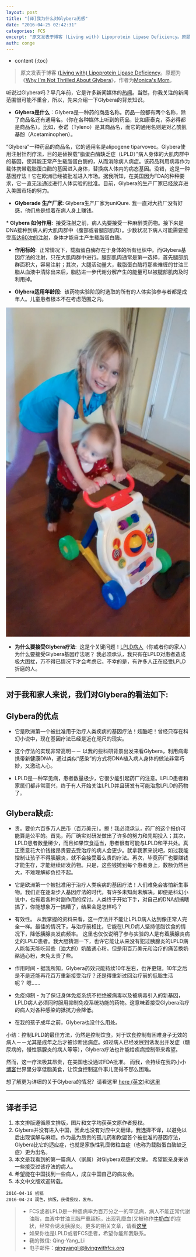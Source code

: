 ```yaml
---
layout: post
title: "[译]我为什么对Glybera无感"
date: "2016-04-25 02:42:31"
categories: FCS
excerpt: "原文发表于博客 (Living with) Lipoprotein Lipase Deficiency。原题为《Why I'm Not Thri..."
auth: conge
---
```

* content
{:toc}

> 原文发表于博客 [(Living with) Lipoprotein Lipase Deficiency](http://lpldeficiency.blogspot.com/)。原题为《[Why I'm Not Thrilled About Glybera](http://lpldeficiency.blogspot.com/2016/04/why-im-not-thrilled-about-glybera.html)》，作者为[Monica's Mom](https://www.blogger.com/profile/15455559559720813955)。

听说过Glybera吗？早几年前，它是许多新闻媒体的[热闻](http://news.bioon.com/tags/Glybera/)。当然，你我关注的新闻范围很可能不重合，所以，先来介绍一下Glybera的背景知识。

* __Glybera是什么__：Glybera是一种药的商品名称。药品一般都有两个名称，除了商品名还有通用名。（你在各种媒体上听到的药品，比如康泰克，芬必得都是商品名）。比如，泰诺（Tyleno）是其商品名，而它的通用名则是对乙酰氨基酚（Acetaminophen）。

“Glybera”一种药品的商品名，它的通用名是alipogene tiparvovec。Glybera使用注射针剂疗法，目的是替换载“脂蛋白酶缺乏症（LPLD）”病人身体的大肌肉群中的基因，使其能正常产生载脂蛋白酶的，从而消除病人病症。该药品利用病毒作为载体携带载脂蛋白酶的基因进入身体，替换病人体内的病态基因。没错，这是一种基因疗法！它在欧洲已经被批准进入市场。据我所知，在美国因为FDA的种种要求，它一直无法通过进行人体实验的批准。目前，Glybera的生产厂家已经放弃进入美国市场的努力。

* __Glyberade 生产厂家:__ Glybera生产厂家为uniQure. 我一直对大药厂没有好感，他们总是想着在病人身上赚钱。

* __Glybera 如何作用:__  接受注射之前，病人先要接受一种麻醉类药物。接下来是DNA接种到病人的大肌肉群中（腹部或者腿部肌肉）。少数状况下病人可能需要接受[高达60次的注射](http://www.uniqure.com/pipeline/glybera/)，身体才能自主产生载脂蛋白酶。

* __作用标的__:  正常情况下，载脂蛋白酶存在于身体的所有组织中。而Glybera基因疗法的注射，只在大肌肉群中进行。腿部肌肉通常是第一选择，首先腿部肌群面积大，容易注射；其次，大腿活动量大，载脂蛋白酶将那些难缠的甘油三脂从血液中清除出来后，脂肪进一步代谢分解产生的能量可以被腿部肌肉及时利用掉。

* **Glybera适用年龄段:**  该药物实验阶段时选取的所有的人体实验参与者都是成年人。儿童患者根本不在考虑范围之内。

![作者的两个患有载脂蛋白缺乏症的女儿](/assets/images/FCS/118382-8cae628b1beddc45.jpg)

* **为什么要接受Glybera疗法**:  这是个关键问题！[LPLD病人](http://www.jianshu.com/p/1a530ec8d1c0)（你或者你的家人）为什么要接受Glybera基因疗法呢？ 我必须承认，我只有在LPLD对患者造成极大困扰，万不得已情况下才会考虑它。不幸的是，有许多人正在经受LPLD折磨的人。

----

对于我和家人来说，我们对Glybera的看法如下:
----

## Glybera的优点

* 它是欧洲第一个被批准用于治疗人类疾病的基因疗法！炫酷吧！曾经只存在科幻小说中，现在基因疗法已经是近在咫尺的现实。

* 这个疗法的实现非常高明－－ 以我的些科研背景出发来看Glybera，利用病毒携带新健康DNA，通过类似“感染”的方式将DNA植入病人身体的做法非常巧妙，又激动人心。

* LPLD是一种罕见病，患者数量极少，它很少能引起药厂的注意。LPLD患者和家属们都非常高兴，终于有人开始关注LPLD并且研发有可能治愈LPLD的药物了。

## Glybera缺点:
* 贵。要价六百多万人民币（百万美元）。擦！我必须承认，药厂的这个报价可能算是公平的。首先，药厂确实对研发做出了许多的努力和先期投入；其次，LPLD患者数量稀少，而且如果饮食适当，患者很有可能与LPLD和平共处。真正愿意花大价钱接昂贵要去受治疗的病人会更少。就拿我家来说吧，如过我能控制让孩子不得胰腺炎，就不会接受着么贵的疗法。再次，毕竟药厂也要赚钱才能生存，才能继续研发药物。只是，这些钱摊到每个患者身上，数额仍然巨大，不难理解却负担不起。

* 它是欧洲第一个被批准用于治疗人类疾病的基因疗法！人们难免会害怕新生事物。我们正在逐渐步入基因疗法的时代，有许多未知尚未解决。即便是科幻小说中，也有着各种对副作用的探讨。人类终于开始下手，对自己的DNA胡搞瞎搞了，你能想象万一搞糟了，结果会是怎样吗？  

* 有效性。 从我掌握的资料来看，这一疗法并不能让LPLD病人达到像正常人完全一样。最佳的情况下，与治疗前相比，它能在LPLD病人坚持低脂饮食的情况下，降低胰腺炎发病频率。 这里也仅仅说明了参与实验的人是有着胰腺炎病史的LPLD患者。我大胆猜测一下，也许它能让从来没有犯过胰腺炎的LPLD病人能每天能吃带些（油大的）奶酪通心粉。但是用百万美元和治疗的痛苦换奶酪通心粉，未免太贵了些。

* 作用时间 - 据我所知，Glybera药效只能持续10年左右，也许更短。10年之后是不是还能再花百万重新接受治疗？还是得重新过回治疗前的低脂生活呢？ 嗯……

* 免疫抑制 - 为了保证身体免疫系统不拒绝被病毒以及被病毒引入的新基因，LPLD病人必须同时服用抑制免疫系统功能的药物。这意味着接受Glybera治疗的病人对各种感染的抵抗力会降低。

* 在我的孩子成年之前，Glybera也没什么用处。

小结：控制LPLD的最佳方法，仍然是控制饮食。对于饮食控制有困难身子无效的病人－－尤其是成年之后才被诊断出病症。如过病人已经发展到诱发出并发症（糖尿病的，慢性胰腺炎的病人等等），Glybera疗法也许能给疾病控制带来希望。

然而，这一疗法极其昂贵，在美国也没通过FDA批准。 而我，会持续在我的小小[博客](http://lpldeficiency.blogspot.com/)世界里分享低脂美食，让饮食控制这件事儿变得不那么困难。

想了解更为详细的关于Glybera的情况?  请看这里 [here (英文)](http://www.drugdevelopment-technology.com/projects/glybera-alipogene-tiparvovec-treatment-lipoprotein-lipase-deficiency-lpld/)和[这里](http://news.bioon.com/tags/Glybera/)

----

## 译者手记

1. 本文排版遵循原文排版，图片和文字均获英文原作者授权。
2. Glybera并没有进入中国，因此也没有对应中文翻译，我选择不译，以避免以后出现误解与麻烦。作为最为昂贵的孤儿药和欧盟首个被批准的基因疗法，Glybera比它的适应症，也就是家族性乳糜微粒血症（也称为载脂蛋白酶缺乏症）更为出名。
3. 本文是我看到的第一篇病人（家属）对Glybera观感的文章。 希望能亲身采访一些接受过该疗法的病人。
4. 希望能在中国找到一些病人，成立中国自己的病友会。
5. 本文中文版欢迎转载。

```
2016-04-16 初稿
2016-04-24 润色，排版，获得授权，发布。
```


> * FCS或者LPLD是一种患病率为百万分之一的罕见病，病人不能正常代谢油脂，血液中甘油三脂严重超标，出现乳糜血(又被称作[牛奶血](https://www.jianshu.com/p/4cba7c3cabf6))的症状，经常会诱发胰腺炎。更多的相关文章，请看[这里](https://www.jianshu.com/nb/8793129)
> * 如果你也是LPLD或者FCS患者，希望你能和我联系。
> * 我的微信: Qing-Yang_Li
> * 电子邮件：qingyangli@livingwithfcs.org
